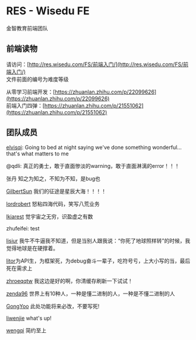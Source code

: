 # RES - Wisedu FE

金智教育前端团队

## 前端读物

请访问：[http://res.wisedu.com/FS/前端入门/](http://res.wisedu.com/FS/前端入门/)  
文件前面的编号为难度等级

从零学习前端开发：[https://zhuanlan.zhihu.com/p/22099626](https://zhuanlan.zhihu.com/p/22099626)  
前端入门四弹：[https://zhuanlan.zhihu.com/p/21551062](https://zhuanlan.zhihu.com/p/21551062)


## 团队成员

[elvisqi](https://github.com/elvisqi): Going to bed at night saying we've done something wonderful... that's what matters to me

@qdli: 真正的勇士，敢于直面惨淡的warning，敢于直面淋漓的error！！！

张丹   知之为知之，不知为不知，是bug也

[GilbertSun](https://github.com/GilbertSun) 我们的征途是星辰大海！！！！

[lordrobert](https://github.com/lordrobert) 怒粘四海代码，笑写八荒业务

[lkiarest](https://github.com/lkiarest)  觉宇宙之无穷，识盈虚之有数

zhufeifei:  test

[lisiur](https://github.com/lisiur) 我牛不牛逼我不知道，但是当别人跟我说：“你死了地球照样转”的时候，我觉得地球是在硬撑着。

[litor](https://github.com/Litor)为API生，为框架死，为debug奋斗一辈子，吃符号亏，上大小写的当，最后死在需求上

[zhroeqqtw](https://github.com/zhroeqqtw) 我这边是好的啊，你清缓存刷新一下试试！

[zenda96](https://github.com/zenda96/) 
世界上有10种人，一种是懂二进制的人，一种是不懂二进制的人

[GongYoo](https://github.com/GongYoo) 此处功能将来必改，不要写死!

[liwenjie](https://github.com/liwenjie3421) what's up!

[wengqi](https://github.com/wengqi) 简约至上
